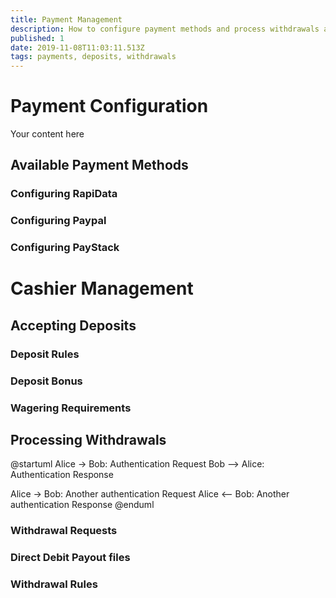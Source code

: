 ```yaml
---
title: Payment Management
description: How to configure payment methods and process withdrawals and deposits
published: 1
date: 2019-11-08T11:03:11.513Z
tags: payments, deposits, withdrawals
---
```


# Payment Configuration
Your content here




## Available Payment Methods

### Configuring RapiData

### Configuring Paypal

### Configuring PayStack





# Cashier Management


## Accepting Deposits

### Deposit Rules

### Deposit Bonus

### Wagering Requirements


## Processing Withdrawals

@startuml
Alice -> Bob: Authentication Request
Bob --> Alice: Authentication Response

Alice -> Bob: Another authentication Request
Alice <-- Bob: Another authentication Response
@enduml

### Withdrawal Requests

### Direct Debit Payout files

### Withdrawal Rules


